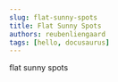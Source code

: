 ```yaml
---
slug: flat-sunny-spots
title: Flat Sunny Spots
authors: reubenliengaard
tags: [hello, docusaurus]
---
```


flat sunny spots